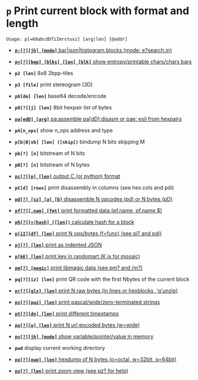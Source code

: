 <!-- TITLE: p -->
<!-- SUBTITLE: All printing functions are handled by `p` and its sub options -->

#  **`p`** Print current block with format and length


```text
Usage: p[=68abcdDfiImrstuxz] [arg|len] [@addr]
```


- [ **`p-[?][jh] [mode]`** bar|json|histogram blocks (mode: e?search.in)](/options/p/p-jh)

- [ **`p=[?][bep] [blks] [len] [blk]`** show entropy/printable chars/chars bars](/options/p/p-bep)

- **`p2 [len]`** 8x8 2bpp-tiles
- **`p3 [file]`** print stereogram (3D)
- **`p6[de] [len]`** base64 decode/encode
- **`p8[?][j] [len]`** 8bit hexpair list of bytes

- [ **`pa[edD] [arg]`** pa:assemble pa[dD]:disasm or pae: esil from hexpairs](/options/p/pa-ed)

- **`pA[n_ops]`** show n_ops address and type
- **`p[b|B|xb] [len] ([skip])`** bindump N bits skipping M
- **`pb[?] [n]`** bitstream of N bits
- **`pB[?] [n]`** bitstream of N bytes

- [ **`pc[?][p] [len]`** output C (or python) format](/options/p/pc-p)

- **`pC[d] [rows]`** print disassembly in columns (see hex.cols and pdi)

- [ **`pd[?] [sz] [a] [b]`** disassemble N opcodes (pd) or N bytes (pD)](/options/p/pd-sz)

- [ **`pf[?][.nam] [fmt]`** print formatted data (pf.name, pf.name $<expr>)](/options/p/pf-nam)

- [ **`ph[?][=|hash] ([len])`** calculate hash for a block](/options/p/ph-hash)

- [ **`p[iI][df] [len]`** print N ops/bytes (f=func) (see pi? and pdi)](/options/p/p-iI)

- [ **`pj[?] [len]`** print as indented JSON](/options/p/pj-len)

- [ **`p[kK] [len]`** print key in randomart (K is for mosaic)](/options/p/p-k_capK)

- [ **`pm[?] [magic]`** print libmagic data (see pm? and /m?)](/options/p/pm-magic)

- **`pq[?][iz] [len]`** print QR code with the first Nbytes of the current block

- [ **`pr[?][glx] [len]`** print N raw bytes (in lines or hexblocks, 'g'unzip)](/options/p/pr-glx)

- [ **`ps[?][pwz] [len]`** print pascal/wide/zero-terminated strings](/options/p/ps-pwz)

- [ **`pt[?][dn] [len]`** print different timestamps](/options/p/pt-dn)

- [ **`pu[?][w] [len]`** print N url encoded bytes (w=wide)](/options/p/pu-w-len)

- [ **`pv[?][jh] [mode]`** show variable/pointer/value in memory](/options/p/pv-jh-mode)

- **`pwd`** display current working directory

- [ **`px[?][owq] [len]`** hexdump of N bytes (o=octal, w=32bit, q=64bit)](/options/p/px-owq)

- [ **`pz[?] [len]`** print zoom view (see pz? for help)](/options/p/pz-len-print-zoom)

<p hidden>p2 p3 p6 p8 pA pb pB pC pd pf ph pi pj pk pK pm pq pr ps pt pu pv pwd px pz</p>